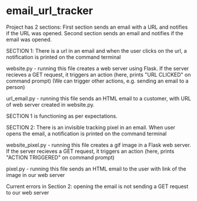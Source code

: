 # email_url_tracker
Project has 2 sections: First section sends an email with a URL and notifies if the URL was opened. Second section sends an email and notifies if the email was opened.  

SECTION 1: There is a url in an email and when the user clicks on the url, a notification is printed on the command terminal 

website.py - running this file creates a web server using Flask. If the server recieves a GET request, it triggers an action (here, prints "URL CLICKED" on command 
prompt) (We can trigger other actions, e.g. sending an email to a person) 

url_email.py - running this file sends an HTML email to a customer, with URL of web server created in website.py. 

SECTION 1 is functioning as per expectations. 



SECTION 2: There is an invisible tracking pixel in an email. When user opens the email, a notification is printed on the command terminal 

website_pixel.py - running this file creates a gif image in a Flask web server. If the server recieves a GET request, it triggers an action (here, prints 
"ACTION TRIGGERED" on command prompt) 

pixel.py - running this file sends an HTML email to the user with link of the image in our web server

Current errors in Section 2: opening the email is not sending a GET request to our web server 




